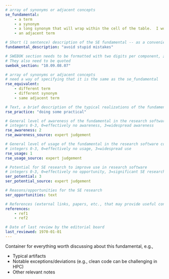 ```yaml
---
# array of synonyms or adjacent concepts
se_fundamental:
    - a term
    - a synonym
    - a long synonym that will wrap within the cell of the table.  I wonder how long it will have to be to do that?
    - an adjacent term

# Short (1 sentence) description of the SE fundamental -- as a convenience
fundamental_description: "avoid stupid mistakes"

# SWEBOK section needs to be formatted with two digits per component, zero-filled so that they sort lexically as strings
# They also need to be quoted
swebok_section: "10.09.08.07"

# array of synonyms or adjacent concepts
# need a way of specifying that it is the same as the se_fundamental
rse_equivalent:
    - different term
    - different synonym
    - same adjacent term

# Text, a brief description of the typical realizations of the fundamental, in RSE practice
rse_practice: "doing some practical"

# General level of awareness of the fundamental in the research software community
# integers 0-3, 0=effectively no awareness, 3=widespread awareness
rse_awareness: 2
rse_awareness_source: expert judgement

# General level of usage of the fundamental in the research software community
# integers 0-3, 0=effectively no usage, 3=widespread use
rse_usage: 1
rse_usage_source: expert judgement

# Potential for SE research to improve use in research software
# integers 0-3, 0=effectively no opportunity, 3=significant SE research beneficial
ser_potential: 3
ser_potential_source: expert judgement

# Reasons/opportunities for the SE research
ser_opportunities: text

# References (external links, papers, etc., that may provide useful connections)
references:
    - ref1
    - ref2

# Date of last review by the editorial board
last_reviewed: 1970-01-01
---
```

Container for everything worth discussing about this fundamental, e.g., 

* Typical artifacts
* Notable exceptions/deviations (e.g., clean code can be challenging in HPC)
* Other relevant notes

